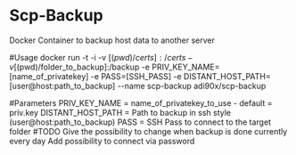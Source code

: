 # Scp-Backup
Docker Container to backup host data to another server

#Usage
docker run -t -i -v [$(pwd)/certs]:/certs -v [$(pwd)/folder_to_backup]:/backup -e PRIV_KEY_NAME=[name_of_privatekey] -e PASS=[SSH_PASS] -e DISTANT_HOST_PATH=[user@host:path_to_backup] --name scp-backup adi90x/scp-backup

#Parameters
PRIV_KEY_NAME = name_of_privatekey_to_use - default = priv.key
DISTANT_HOST_PATH = Path to backup in ssh style (user@host:path_to_backup)
PASS = SSH Pass to connect to the target folder 
#TODO
Give the possibility to change when backup is done currently every day 
Add possibility to connect via password